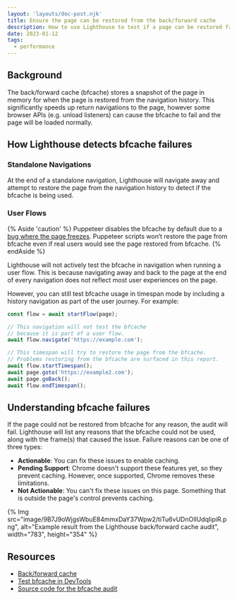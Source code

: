 ```yaml
---
layout: 'layouts/doc-post.njk'
title: Ensure the page can be restored from the back/forward cache
description: How to use Lighthouse to test if a page can be restored from the back/forward cache.
date: 2023-01-12
tags:
  - performance
---
```


## Background

The back/forward cache (bfcache) stores a snapshot of the page in memory for when the page is restored from the navigation history. This significantly speeds up return navigations to the page, however some browser APIs (e.g. unload listeners) can cause the bfcache to fail and the page will be loaded normally.

## How Lighthouse detects bfcache failures

### Standalone Navigations

At the end of a standalone navigation, Lighthouse will navigate away and attempt to restore the page from the navigation history to detect if the bfcache is being used.

### User Flows

{% Aside 'caution' %}
Puppeteer disables the bfcache by default due to a [bug where the page freezes](https://github.com/puppeteer/puppeteer/issues/8197). Puppeteer scripts won’t restore the page from bfcache even if real users would see the page restored from bfcache.
{% endAside %}

Lighthouse will not actively test the bfcache in navigation when running a user flow. This is because navigating away and back to the page at the end of every navigation does not reflect most user experiences on the page.

However, you can still test bfcache usage in timespan mode by including a history navigation as part of the user journey. For example:

```js
const flow = await startFlow(page);

// This navigation will not test the bfcache
// because it is part of a user flow.
await flow.navigate('https://example.com');

// This timespan will try to restore the page from the bfcache.
// Problems restoring from the bfcache are surfaced in this report.
await flow.startTimespan();
await page.goto('https://example2.com');
await page.goBack();
await flow.endTimespan();
```

## Understanding bfcache failures

If the page could not be restored from bfcache for any reason, the audit will fail. Lighthouse will list any reasons that the bfcache could not be used, along with the frame(s) that caused the issue. Failure reasons can be one of three types:

 - **Actionable**: You can fix these issues to enable caching.
 - **Pending Support**: Chrome doesn't support these features yet, so they prevent caching. However, once supported, Chrome removes these limitations.
 - **Not Actionable**: You can't fix these issues on this page. Something that is outside the page's control prevents caching.

{% Img src="image/9B7J9oWjgsWbuE84mmxDaY37Wpw2/tiTu6vUDnOIlUdqIipiR.png", alt="Example result from the Lighthouse back/forward cache audit", width="783", height="354" %}

## Resources

 - [Back/forward cache](https://web.dev/bfcache/)
 - [Test bfcache in DevTools](/docs/devtools/application/back-forward-cache/)
 - [Source code for the bfcache audit](https://github.com/GoogleChrome/lighthouse/blob/main/core/audits/bf-cache.js)

